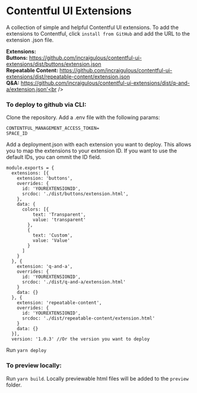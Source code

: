 # Contentful UI Extensions

A collection of simple and helpful Contentful UI extensions. To add the extensions to Contentful, click `install from GitHub` and add the URL to the extension .json file.

**Extensions:** <br />
**Buttons:** https://github.com/incraigulous/contentful-ui-extensions/dist/buttons/extension.json<br />
**Repeatable Content:** https://github.com/incraigulous/contentful-ui-extensions/dist/repeatable-content/extension.json<br />
**Q&A:** https://github.com/incraigulous/contentful-ui-extensions/dist/q-and-a/extension.json'<br />

### To deploy to github via CLI:

Clone the repository. Add a .env file with the following params:

```
CONTENTFUL_MANAGEMENT_ACCESS_TOKEN=
SPACE_ID
```

Add a deployment.json with each extension you want to deploy. This allows you to map the extensions to your extension ID.
If you want to use the default IDs, you can ommit the ID field.

```
module.exports = {
  extensions: [{
    extension: 'buttons',
    overrides: {
      id: 'YOUREXTENSIONID',
      srcdoc: './dist/buttons/extension.html',
    },
    data: {
      colors: [{
          text: 'Transparent',
          value: 'transparent'
        },
        {
          text: 'Custom',
          value: 'Value'
        }
      ]
    }
  }, {
    extension: 'q-and-a',
    overrides: {
      id: 'YOUREXTENSIONID',
      srcdoc: './dist/q-and-a/extension.html'
    }
    data: {}
  }, {
    extension: 'repeatable-content',
    overrides: {
      id: 'YOUREXTENSIONID',
      srcdoc: './dist/repeatable-content/extension.html'
    }
    data: {}
  }],
  version: '1.0.3' //Or the version you want to deploy
```

Run `yarn deploy`

### To preview locally:

Run `yarn build`. Locally previewable html files will be added to the `preview` folder.
